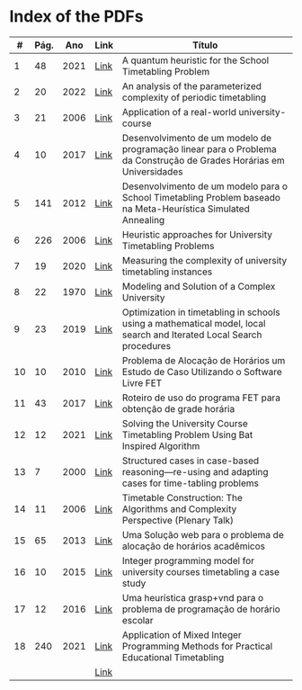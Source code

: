 # Index of the PDFs

| #   | Pág. | Ano  | Link            | Título                                                                                                               |
| --- | ---- | ---- | --------------- | -------------------------------------------------------------------------------------------------------------------- |
| 1   | 48   | 2021 | [Link][PIR2021] | A quantum heuristic for the School Timetabling Problem                                                               |
| 2   | 20   | 2022 | [Link][LIN2022] | An analysis of the parameterized complexity of periodic timetabling                                                  |
| 3   | 21   | 2006 | [Link][SCH2006] | Application of a real-world university-course                                                                        |
| 4   | 10   | 2017 | [Link][GUI2017] | Desenvolvimento de um modelo de programação linear para o Problema da Construção de Grades Horárias em Universidades |
| 5   | 141  | 2012 | [Link][POU2012] | Desenvolvimento de um modelo para o School Timetabling Problem baseado na Meta-Heurística Simulated Annealing        |
| 6   | 226  | 2006 | [Link][ABD2006] | Heuristic approaches for University Timetabling Problems                                                             |
| 7   | 19   | 2020 | [Link][RIV2020] | Measuring the complexity of university timetabling instances                                                         |
| 8   | 22   | 1970 | [Link][MUR1970] | Modeling and Solution of a Complex University                                                                        |
| 9   | 23   | 2019 | [Link][PED2019] | Optimization in timetabling in schools using a mathematical model, local search and Iterated Local Search procedures |
| 10  | 10   | 2010 | [Link][BRU2010] | Problema de Alocação de Horários um Estudo de Caso Utilizando o Software Livre FET                                   |
| 11  | 43   | 2017 | [Link][ROB2017] | Roteiro de uso do programa FET para obtenção de grade horária                                                        |
| 12  | 12   | 2021 | [Link][MUS2021] | Solving the University Course Timetabling Problem Using Bat Inspired Algorithm                                       |
| 13  | 7    | 2000 | [Link][BUR2000] | Structured cases in case-based reasoning—re-using and adapting cases for time-tabling problems                       |
| 14  | 11   | 2006 | [Link][JEF2006] | Timetable Construction: The Algorithms and Complexity Perspective (Plenary Talk)                                     |
| 15  | 65   | 2013 | [Link][SOU2013] | Uma Solução web para o problema de alocação de horários acadêmicos                                                   |
| 16  | 10   | 2015 | [Link][BOR2015] | Integer programming model for university courses timetabling a case study                                            |
| 17  | 12   | 2016 | [Link][JAR2016] | Uma heurística grasp+vnd para o problema de programação de horário escolar                                           |
| 18  | 240  | 2021 | [Link][MIK2021] | Application of Mixed Integer Programming Methods for Practical Educational Timetabling                               |
|     |      |      | [Link][X]       |                                                                                                                      |

[PIR2021]: https://repositorio.ufsc.br/bitstream/handle/123456789/231060/PGCC1209-D.pdf
[LIN2022]: https://link.springer.com/content/pdf/10.1007/s10951-021-00719-1.pdf
[SCH2006]: https://link.springer.com/content/pdf/10.1007/s00291-006-0074-z.pdf
[GUI2017]: https://www.scielo.br/j/gp/a/CB7rkZHkxqvd5yJMtWRWnfH/?format=pdf
[POU2012]: https://www.lume.ufrgs.br/bitstream/handle/10183/39522/000825681.pdf
[ABD2006]: https://citeseerx.ist.psu.edu/document?repid=rep1&type=pdf&doi=46e955bc9f27541fcb3a4bb15d0fc35c55d795b7
[RIV2020]: https://link.springer.com/content/pdf/10.1007/s10951-020-00641-y.pdf
[MUR1970]: https://www.unitime.org/papers/patat07.pdf
[PED2019]: https://www.scielo.br/j/gp/a/WQ44xXhtpwPQ6SMG3JnQvdf/?format=pdf
[BRU2010]: http://editora.universidadedevassouras.edu.br/index.php/TECCEN/article/view/245/193
[ROB2017]: https://www.researchgate.net/profile/Robinson-Lemos/publication/318402417_Roteiro_de_uso_do_programa_FET_para_obtencao_de_grade_horaria_automatizada_para_o_curso_de_administracao_da_UNEMAT_de_Tangara/links/5967791ba6fdcc18ea6621fa/Roteiro-de-uso-do-programa-FET-para-obtencao-de-grade-horaria-automatizada-para-o-curso-de-administracao-da-UNEMAT-de-Tangara.pdf
[MUS2021]: https://doi.org/10.4314/tjs.v47i2.23
[BUR2000]: http://www.cs.nott.ac.uk/~pszrq/files/KBS02.pdf
[JEF2006]: https://www.patatconference.org/patat2010/proceedings/1_3.pdf
[SOU2013]: https://www.sje.ifmg.edu.br/portal/images/artigos/biblioteca/TCCs/Sistemas_de_informacao/2013/DOUGLAS_SOUTO_DE_SOUZA_JO%C3%83O_PAULO_MEDINA_PASSOS.pdf
[BOR2015]: https://cdsid.org.br/sbpo2015/wp-content/uploads/2015/08/142935.pdf
[JAR2016]: https://www.din.uem.br/sbpo/sbpo2016/pdf/155834.pdf
[MIK2021]: https://backend.orbit.dtu.dk/ws/portalfiles/portal/271654196/RasmusMikkelsen_PhD_Thesis.pdf

[X]: google.com
